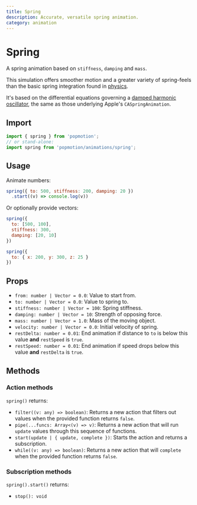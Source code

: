 ```yaml
---
title: Spring
description: Accurate, versatile spring animation.
category: animation
---
```


# Spring

A spring animation based on `stiffness`, `damping` and `mass`.

This simulation offers smoother motion and a greater variety of spring-feels than the basic spring integration found in [physics](/api/physics).

It's based on the differential equations governing a [damped harmonic oscillator](https://en.wikipedia.org/wiki/Harmonic_oscillator#Damped_harmonic_oscillator), the same as those underlying Apple's `CASpringAnimation`.

## Import

```javascript
import { spring } from 'popmotion';
// or stand-alone:
import spring from 'popmotion/animations/spring';
```

## Usage

Animate numbers:

```javascript
spring({ to: 500, stiffness: 200, damping: 20 })
  .start((v) => console.log(v))
```

Or optionally provide vectors:

```javascript
spring({
  to: [500, 100],
  stiffness: 300,
  damping: [20, 10]
})
```

```javascript
spring({
  to: { x: 200, y: 300, z: 25 }
})
```

## Props

- `from: number | Vector = 0.0`: Value to start from.
- `to: number | Vector = 0.0`: Value to spring to.
- `stiffness: number | Vector = 100`: Spring stiffness.
- `damping: number | Vector = 10`: Strength of opposing force.
- `mass: number | Vector = 1.0`: Mass of the moving object.
- `velocity: number | Vector = 0.0`: Initial velocity of spring.
- `restDelta: number = 0.01`: End animation if distance to `to` is below this value **and** `restSpeed` is `true`.
- `restSpeed: number = 0.01`: End animation if speed drops below this value **and** `restDelta` is `true`.

## Methods

### Action methods

`spring()` returns:

- `filter((v: any) => boolean)`: Returns a new action that filters out values when the provided function returns `false`.
- `pipe(...funcs: Array<(v) => v)`: Returns a new action that will run `update` values through this sequence of functions.
- `start(update | { update, complete })`: Starts the action and returns a subscription.
- `while((v: any) => boolean)`: Returns a new action that will `complete` when the provided function returns `false`.


### Subscription methods

`spring().start()` returns:

- `stop(): void`